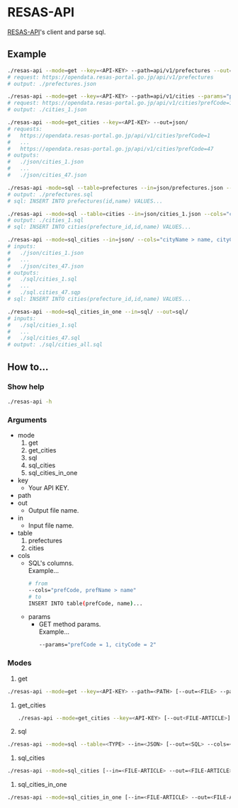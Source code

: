 # RESAS-API

[RESAS-API](https://opendata.resas-portal.go.jp/)'s
client and parse sql.

## Example
```bash
./resas-api --mode=get --key=<API-KEY> --path=api/v1/prefectures --out=prefectures.json
# request: https://opendata.resas-portal.go.jp/api/v1/prefectures
# output: ./prefectures.json

./resas-api --mode=get --key=<API-KEY> --path=api/v1/cities --params="prefCode = 1" --out=cities_1.json
# request: https://opendata.resas-portal.go.jp/api/v1/cities?prefCode=1
# output: ./cities_1.json

./resas-api --mode=get_cities --key=<API-KEY> --out=json/
# requests:
#   https://opendata.resas-portal.go.jp/api/v1/cities?prefCode=1
#   ...
#   https://opendata.resas-portal.go.jp/api/v1/cities?prefCode=47
# outputs:
#   ./json/cities_1.json
#   ...
#   ./json/cities_47.json

./resas-api -mode=sql --table=prefectures --in=json/prefectures.json --cols="prefName > name, prefCode > id" --out=sql/prefectures.sql
# output: ./prefectures.sql
# sql: INSERT INTO prefectures(id,name) VALUES...

./resas-api --mode=sql --table=cities --in=json/cities_1.json --cols="cityName > name, cityCode > id, prefCode > prefecture_id" --out=sql/cities_1.sql
# output: ./cities_1.sql
# sql: INSERT INTO cities(prefecture_id,id,name) VALUES...

./resas-api --mode=sql_cities --in=json/ --cols="cityName > name, cityCode > id, prefCode > prefecture_id" --out=sql/
# inputs:
#   ./json/cities_1.json
#   ...
#   ./json/cites_47.json
# outputs:
#   ./sql/cities_1.sql
#   ...
#   ./sql.cities_47.sqp
# sql: INSERT INTO cities(prefecture_id,id,name) VALUES...

./resas-api --mode=sql_cities_in_one --in=sql/ --out=sql/
# inputs:
#   ./sql/cities_1.sql
#   ...
#   ./sql/cities_47.sql
# output: ./sql/cities_all.sql
```

## How to...

### Show help
  ```bash
  ./resas-api -h
  ```

### Arguments
- mode
  1. get
  1. get_cities
  1. sql
  1. sql_cities
  1. sql_cities_in_one
- key
  - Your API KEY.
- path
- out
  - Output file name.
- in
  - Input file name.
- table
  1. prefectures
  2. cities
- cols
  - SQL's columns.  
    Example...
    ```bash
    # from
    --cols="prefCode, prefName > name"
    # to
    INSERT INTO table(prefCode, name)...
    ```
  - params
    - GET method params.  
      Example...
      ```bash
      --params="prefCode = 1, cityCode = 2"
      ```

### Modes
1. get
  ```bash
  ./resas-api --mode=get --key=<API-KEY> --path=<PATH> [--out=<FILE> --params=<PARAMETERS>]
  ```
1. get_cities
   ```bash
   ./resas-api --mode=get_cities --key=<API-KEY> [--out<FILE-ARTICLE>]
   ```
1. sql
  ```bash
  ./resas-api --mode=sql --table=<TYPE> --in=<JSON> [--out=<SQL> --cols=<COLS>]
  ```
1. sql_cities
  ```bash
  ./resas-api --mode=sql_cities [--in=<FILE-ARTICLE> --out=<FILE-ARTICLE> --cols=<COLS>]
  ```
1. sql_cities_in_one
  ```bash
  ./resas-api --mode=sql_cities_in_one [--in=<FILE-ARTICLE> --out=<FILE-ARTICLE>]
  ```
